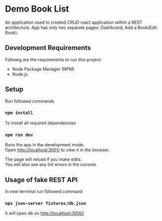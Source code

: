 # Demo Book List

An application used to created CRUD react application within a REST architecture. App has only two separate pages: Dashboard, Add a Book(Edit Book).

## Development Requirements

Followig are the requirements to run this project:

- Node Package Manager (NPM)
- Node.js

## Setup

Run followed commands

### `npm install`

To install all required dependencies

### `npm run dev`

Runs the app in the development mode.\
Open [ http://localhost:3001/](http://localhost:3001/) to view it in the browser.

The page will reload if you make edits.\
You will also see any lint errors in the console.

## Usage of fake REST API

In new terminal run followed command

### `npx json-server fixtures/db.json`

It will open db on [ http://localhost:3000/](http://localhost:3000/)
